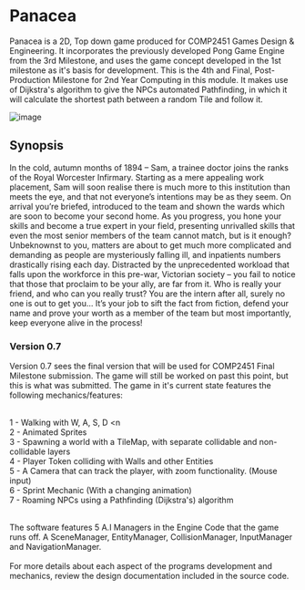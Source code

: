 # Panacea
Panacea is a 2D, Top down game produced for COMP2451 Games Design &amp; Engineering. It incorporates the previously developed Pong Game Engine from the 3rd Milestone, and uses the game concept developed in the 1st milestone as it's basis for development. This is the 4th and Final, Post-Production Milestone for 2nd Year Computing in this module. It makes use of Dijkstra's algorithm to give the NPCs automated Pathfinding, in which it will calculate the shortest path between a random Tile and follow it.

![image](https://user-images.githubusercontent.com/47984645/115913767-efb36e80-a468-11eb-9d06-a04d36bec90e.png)

<h2>Synopsis</h2>
In the cold, autumn months of 1894 – Sam, a trainee doctor joins the ranks of the Royal Worcester Infirmary. Starting as a mere appealing work placement, Sam will soon realise there is much more to this institution than meets the eye, and that not everyone’s intentions may be as they seem. On arrival you’re briefed, introduced to the team and shown the wards which are soon to become your second home. As you progress, you hone your skills and become a true expert in your field, presenting unrivalled skills that even the most senior members of the team cannot match, but is it enough? Unbeknownst to you, matters are about to get much more complicated and demanding as people are mysteriously falling ill, and inpatients numbers drastically rising each day. Distracted by the unprecedented workload that falls upon the workforce in this pre-war, Victorian society – you fail to notice that those that proclaim to be your ally, are far from it. Who is really your friend, and who can you really trust? You are the intern after all, surely no one is out to get you… It’s your job to sift the fact from fiction, defend your name and prove your worth as a member of the team but most importantly, keep everyone alive in the process!

<h3>Version 0.7</h3>
Version 0.7 sees the final version that will be used for COMP2451 Final Milestone submission. The game will still be worked on past this point, but this is what was submitted. The game in it's current state features the following mechanics/features:

<br>1 -	Walking with W, A, S, D <n
<br>2	- Animated Sprites
<br>3	- Spawning a world with a TileMap, with separate collidable and non-collidable layers
<br>4 -	Player Token colliding with Walls and other Entities
<br>5 -	A Camera that can track the player, with zoom functionality. (Mouse input)
<br>6 -	Sprint Mechanic (With a changing animation)
<br>7 -	Roaming NPCs using a Pathfinding (Dijkstra's) algorithm

<br>The software features 5 A.I Managers in the Engine Code that the game runs off. A SceneManager, EntityManager, CollisionManager, InputManager and NavigationManager.
<br>
<br>For more details about each aspect of the programs development and mechanics, review the design documentation included in the source code.
